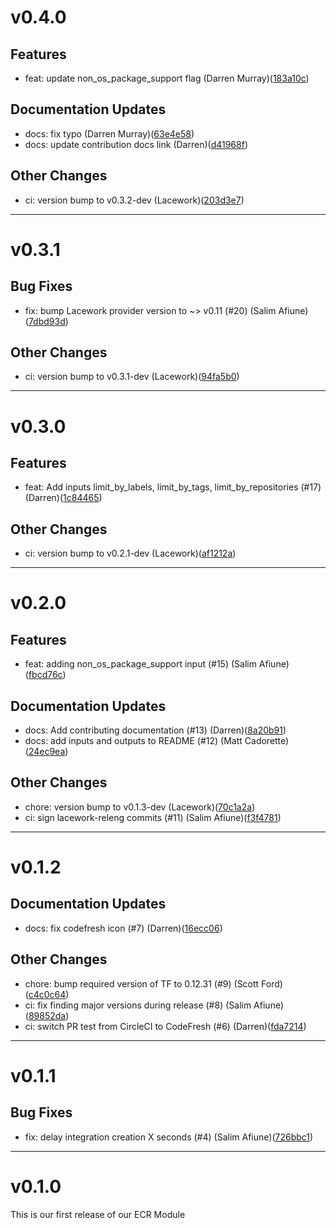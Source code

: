 # v0.4.0

## Features
* feat: update non_os_package_support flag (Darren Murray)([183a10c](https://github.com/lacework/terraform-aws-ecr/commit/183a10cf31c65c16adba281045303b2d5e026934))
## Documentation Updates
* docs: fix typo (Darren Murray)([63e4e58](https://github.com/lacework/terraform-aws-ecr/commit/63e4e58141baed813d9ff4ec68e9833c03cbf66c))
* docs: update contribution docs link (Darren)([d41968f](https://github.com/lacework/terraform-aws-ecr/commit/d41968f8cc32f0567013672b0c7d96fb861f0a2a))
## Other Changes
* ci: version bump to v0.3.2-dev (Lacework)([203d3e7](https://github.com/lacework/terraform-aws-ecr/commit/203d3e79402c9eaf91ffd23a3bf8a77e623ebd3b))
---
# v0.3.1

## Bug Fixes
* fix: bump Lacework provider version to ~> v0.11 (#20) (Salim Afiune)([7dbd93d](https://github.com/lacework/terraform-aws-ecr/commit/7dbd93d95ed71a4d7d0020825f4a6f9298752cf7))
## Other Changes
* ci: version bump to v0.3.1-dev (Lacework)([94fa5b0](https://github.com/lacework/terraform-aws-ecr/commit/94fa5b0b41f5e35099d33781fea9d8a3701ad0a4))
---
# v0.3.0

## Features
* feat: Add inputs limit_by_labels, limit_by_tags, limit_by_repositories (#17) (Darren)([1c84465](https://github.com/lacework/terraform-aws-ecr/commit/1c84465614704d219859d2fec46cb619ed0dccc1))
## Other Changes
* ci: version bump to v0.2.1-dev (Lacework)([af1212a](https://github.com/lacework/terraform-aws-ecr/commit/af1212acaee32d5401446c3c48efe3b970921f17))
---
# v0.2.0

## Features
* feat: adding non_os_package_support input (#15) (Salim Afiune)([fbcd76c](https://github.com/lacework/terraform-aws-ecr/commit/fbcd76cca2a2bd9df7cf03f5413db8403d78cb19))
## Documentation Updates
* docs: Add contributing documentation (#13) (Darren)([8a20b91](https://github.com/lacework/terraform-aws-ecr/commit/8a20b915d6fcee3a96b9d2fddc8eeb7b38e0bb75))
* docs: add inputs and outputs to README (#12) (Matt Cadorette)([24ec9ea](https://github.com/lacework/terraform-aws-ecr/commit/24ec9eaab927531a0e66a30ef42e017b218802ea))
## Other Changes
* chore: version bump to v0.1.3-dev (Lacework)([70c1a2a](https://github.com/lacework/terraform-aws-ecr/commit/70c1a2a0c561292ae770aed1000b9145d1a5d9fc))
* ci: sign lacework-releng commits (#11) (Salim Afiune)([f3f4781](https://github.com/lacework/terraform-aws-ecr/commit/f3f4781fe1114024c9a454c057a6abdc99910beb))
---
# v0.1.2

## Documentation Updates
* docs: fix codefresh icon (#7) (Darren)([16ecc06](https://github.com/lacework/terraform-aws-ecr/commit/16ecc06ce8daea1bd24c916fa99b7409feaef822))
## Other Changes
* chore: bump required version of TF to 0.12.31 (#9) (Scott Ford)([c4c0c64](https://github.com/lacework/terraform-aws-ecr/commit/c4c0c647f7d78e63899d4f6303114b978cb17625))
* ci: fix finding major versions during release (#8) (Salim Afiune)([89852da](https://github.com/lacework/terraform-aws-ecr/commit/89852da696aa076aa8bdc3f47d784ecde7e67b8c))
* ci: switch PR test from CircleCI to CodeFresh (#6) (Darren)([fda7214](https://github.com/lacework/terraform-aws-ecr/commit/fda7214a20da777e24700952bc75eb4cf914b963))
---
# v0.1.1

## Bug Fixes
* fix: delay integration creation X seconds (#4) (Salim Afiune)([726bbc1](https://github.com/lacework/terraform-aws-ecr/commit/726bbc1ffb2c04bdc0b72477887493b20a8f4f1f))
---
# v0.1.0

This is our first release of our ECR Module
